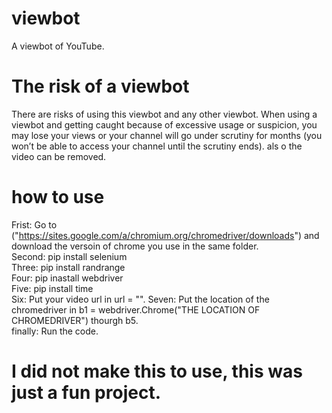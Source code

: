 # viewbot
A viewbot of YouTube.


# The risk of a viewbot
There are risks of using this viewbot and any other viewbot. When using a viewbot and getting caught because of excessive usage or suspicion, you may lose your views or your channel will go under scrutiny for months (you won’t be able to access your channel until the scrutiny ends). als o the video can be removed.


# how to use
Frist: Go to ("https://sites.google.com/a/chromium.org/chromedriver/downloads") and download the versoin of chrome you use in the same folder.           
Second: pip install selenium                                                                                      
Three: pip install randrange                                                                                                 
Four: pip inastall webdriver                                                                                                         
Five: pip install time                                                                                                               
Six:  Put your video url in url = "".
Seven: Put the location of the chromedriver in b1 = webdriver.Chrome("THE LOCATION OF CHROMEDRIVER") thourgh b5.                                                                   
finally: Run the code.


# I did not make this to use, this was just a fun project.
